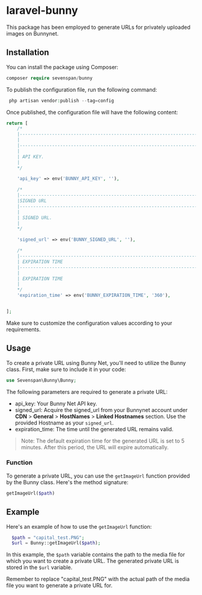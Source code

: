 # laravel-bunny

This package has been employed to generate URLs for privately uploaded images on Bunnynet.

## Installation

You can install the package using Composer:

```php
composer require sevenspan/bunny
```

To publish the configuration file, run the following command:

```php
 php artisan vendor:publish --tag=config
```

Once published, the configuration file will have the following content:

```php
return [
    /*
    |--------------------------------------------------------------------------
    | 
    |--------------------------------------------------------------------------
    |
    | API KEY.
    |
    */

    'api_key' => env('BUNNY_API_KEY', ''),

    /*
    |--------------------------------------------------------------------------
    |SIGNED URL
    |--------------------------------------------------------------------------
    |
    | SIGNED URL.
    |
    */

    'signed_url' => env('BUNNY_SIGNED_URL', ''),

    /*
    |--------------------------------------------------------------------------
    | EXPIRATION TIME
    |--------------------------------------------------------------------------
    |
    | EXPIRATION TIME
    |
    */
    'expiration_time' => env('BUNNY_EXPIRATION_TIME', '360'),


];
```

Make sure to customize the configuration values according to your requirements.

## Usage

To create a private URL using Bunny Net, you'll need to utilize the Bunny class. First, make sure to include it in your code:

```php
use Sevenspan\Bunny\Bunny;
```

The following parameters are required to generate a private URL:

- api_key: Your Bunny Net API key.
- signed_url: Acquire the signed_url from your Bunnynet account under **CDN** > **General** > **HostNames** > **Linked Hostnames** section. Use the provided Hostname as your `signed_url`.
- expiration_time: The time until the generated URL remains valid.

> Note: The default expiration time for the generated URL is set to 5 minutes. After this period, the URL will expire automatically.

### Function

To generate a private URL, you can use the `getImageUrl` function provided by the Bunny class. Here's the method signature:

```php
getImageUrl($path)
```

## Example

Here's an example of how to use the `getImageUrl` function:
```php
  $path = "capital_test.PNG";
  $url = Bunny::getImageUrl($path);
```   

In this example, the `$path` variable contains the path to the media file for which you want to create a private URL. The generated private URL is stored in the `$url` variable.

Remember to replace "capital_test.PNG" with the actual path of the media file you want to generate a private URL for.

